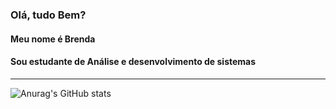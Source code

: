 ### Olá, tudo Bem?
#### Meu nome é Brenda
#### Sou estudante de Análise e desenvolvimento de sistemas


-----


![Anurag's GitHub stats](https://github-readme-stats.vercel.app/api?username=BrendaC02&theme=dracula&show_icons=true)

